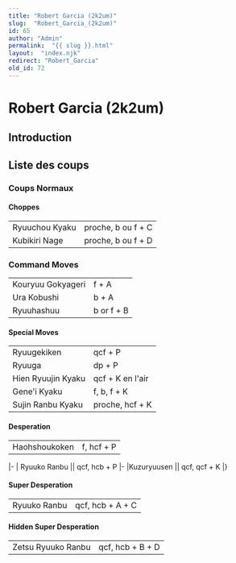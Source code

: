 ```yaml
---
title: "Robert Garcia (2k2um)"
slug:  "Robert_Garcia_(2k2um)"
id: 65
author: "Admin"
permalink:  "{{ slug }}.html"
layout:  "index.njk"
redirect: "Robert_Garcia"
old_id: 72
---
```


# Robert Garcia (2k2um)

## Introduction

## Liste des coups

### Coups Normaux

#### Choppes

|                |                    |
|----------------|--------------------|
| Ryuuchou Kyaku | proche, b ou f + C |
| Kubikiri Nage  | proche, b ou f + D |

### Command Moves

|                   |            |
|-------------------|------------|
| Kouryuu Gokyageri | f + A      |
| Ura Kobushi       | b + A      |
| Ryuuhashuu        | b or f + B |

#### Special Moves

|                    |                  |
|--------------------|------------------|
| Ryuugekiken        | qcf + P          |
| Ryuuga             | dp + P           |
| Hien Ryuujin Kyaku | qcf + K en l'air |
| Gene'i Kyaku       | f, b, f + K      |
| Sujin Ranbu Kyaku  | proche, hcf + K  |

#### Desperation

|               |            |
|---------------|------------|
| Haohshoukoken | f, hcf + P |

\|- \| Ryuuko Ranbu \|\| qcf, hcb + P \|- \|Kuzuryuusen \|\| qcf, qcf +
K \|}

#### Super Desperation

|              |                  |
|--------------|------------------|
| Ryuuko Ranbu | qcf, hcb + A + C |

#### Hidden Super Desperation

|                    |                  |
|--------------------|------------------|
| Zetsu Ryuuko Ranbu | qcf, hcb + B + D |

